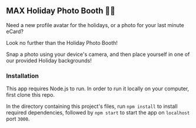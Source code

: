 ## MAX Holiday Photo Booth 📸🎄

Need a new profile avatar for the holidays, or a photo for your last minute eCard?

Look no further than the Holiday Photo Booth! 

Snap a photo using your device's camera, and then place yourself in one of our provided Holiday backgrounds!

### Installation

This app requires Node.js to run. In order to run it locally on your computer, first clone this repo.

In the directory containing this project's files, run `npm install` to install required dependencies, followed by `npm start` to start the app on `localhost` port `3000`.

